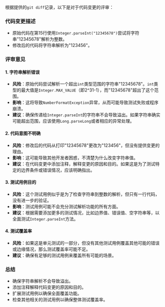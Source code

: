 根据提供的`git diff`记录，以下是对于代码变更的评审：

### 代码变更描述
- 原始代码在第15行使用`Integer.parseInt("12345678")`尝试将字符串"12345678"解析为整数。
- 修改后的代码将字符串解析为"123456"。

### 评审意见

#### 1. 字符串解析错误
- **风险**：原始代码尝试解析一个超出`int`类型范围的字符串"12345678"。`int`类型的最大值是`Integer.MAX_VALUE`（即2^31-1），而"12345678"超出了这个范围。
- **影响**：这将导致`NumberFormatException`异常，从而可能导致测试失败或程序崩溃。
- **建议**：确保传递给`Integer.parseInt`的字符串不会导致溢出。如果字符串确实可能超出范围，应该使用`Long.parseLong`或者相应的异常处理。

#### 2. 代码意图不明确
- **风险**：修改后的代码从打印"12345678"更改为"123456"，但没有提供变更的理由。
- **影响**：这可能导致其他开发者困惑，不清楚为什么改变字符串值。
- **建议**：在代码变更中添加注释，解释变更的原因和目的。如果这是为了测试特定的边界条件或错误情况，应该明确指出。

#### 3. 测试用例目的
- **风险**：这个测试用例似乎是为了检查字符串到整数的解析，但只有一行代码，没有进一步的验证。
- **影响**：测试用例可能不会充分测试解析功能的所有方面。
- **建议**：根据需要添加更多的测试情况，比如边界值、错误值、空字符串等，以全面测试`Integer.parseInt`方法。

#### 4. 测试覆盖率
- **风险**：如果这是单元测试的一部分，但没有其他测试用例覆盖其他可能的错误或边缘情况，那么测试覆盖率可能不足。
- **建议**：确保有足够的测试用例来覆盖所有可能的场景。

### 总结
- 确保字符串解析不会导致溢出。
- 添加注释解释代码变更的原因和目的。
- 扩展测试用例以确保全面覆盖功能。
- 检查其他相关的测试用例以确保整体测试覆盖率。